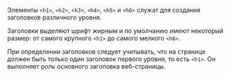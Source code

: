 Элементы ```<h1>```, ```<h2>```, ```<h3>```, ```<h4>```, ```<h5>``` и ```<h6>``` служат для создания заголовков различного уровня.

Заголовки выделяют шрифт жирным и по умолчанию имеют некоторый размер: от самого крупного `<h1>` до самого мелкого `<h6>`.

При определении заголовков следует учитывать, что на странице должен быть только один заголовок первого уровня, то есть `<h1>`. Он выполняет роль основного заголовка веб-страницы.
